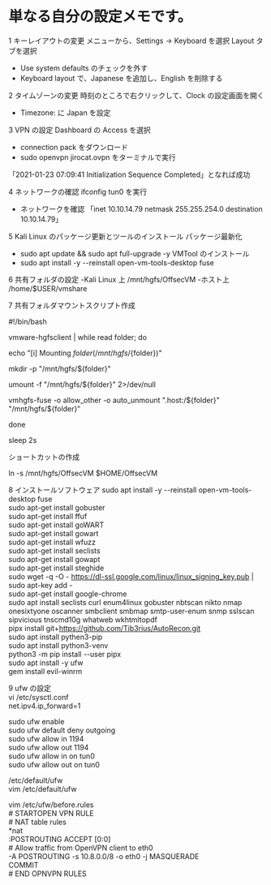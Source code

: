 # 単なる自分の設定メモです。

1 キーレイアウトの変更
メニューから、Settings -> Keyboard を選択
 Layout タブを選択
  - Use system defaults のチェックを外す
  - Keyboard layout で、Japanese を追加し、English を削除する

2 タイムゾーンの変更
 時刻のところで右クリックして、Clock の設定画面を開く
  - Timezone: に Japan を設定

3 VPN の設定
 Dashboard の Access を選択
  - connection pack をダウンロード
  - sudo openvpn jirocat.ovpn をターミナルで実行
  
  「2021-01-23 07:09:41 Initialization Sequence Completed」となれば成功

4 ネットワークの確認
 ifconfig tun0 を実行
  - ネットワークを確認
  「inet 10.10.14.79  netmask 255.255.254.0  destination 10.10.14.79」

5 Kali Linux のパッケージ更新とツールのインストール
 パッケージ最新化
 - sudo apt update && sudo apt full-upgrade -y
 VMTool のインストール
 - sudo apt install -y --reinstall open-vm-tools-desktop fuse

6 共有フォルダの設定
 -Kali Linux 上 /mnt/hgfs/OffsecVM
 -ホスト上 /home/$USER/vmshare

7 共有フォルダマウントスクリプト作成

#!/bin/bash

vmware-hgfsclient | while read folder; do

  echo "[i] Mounting ${folder}   (/mnt/hgfs/${folder})"
  
  mkdir -p "/mnt/hgfs/${folder}"
  
  umount -f "/mnt/hgfs/${folder}" 2>/dev/null
  
  vmhgfs-fuse -o allow_other -o auto_unmount ".host:/${folder}" "/mnt/hgfs/${folder}"

done

sleep 2s

ショートカットの作成

 ln -s /mnt/hgfs/OffsecVM $HOME/OffsecVM

8 インストールソフトウェア
 sudo apt install -y --reinstall open-vm-tools-desktop fuse<BR>
 sudo apt-get install gobuster<BR>
 sudo apt-get install ffuf<BR>
 sudo apt-get install goWART<BR>
 sudo apt-get install gowart<BR>
 sudo apt-get install wfuzz<BR>
 sudo apt-get install seclists<BR>
 sudo apt-get install gowapt<BR>
 sudo apt-get install steghide<BR>
 sudo wget -q -O - https://dl-ssl.google.com/linux/linux_signing_key.pub | sudo apt-key add -<BR>
 sudo apt-get install google-chrome<BR>
 sudo apt install seclists curl enum4linux gobuster nbtscan nikto nmap onesixtyone oscanner smbclient smbmap smtp-user-enum snmp sslscan sipvicious tnscmd10g whatweb wkhtmltopdf<BR>
 pipx install git+https://github.com/Tib3rius/AutoRecon.git<BR>
 sudo apt install pythen3-pip<BR>
 sudo apt install python3-venv<BR>
 python3 -m pip install --user pipx<BR>
 sudo apt install -y ufw<BR>
 gem install evil-winrm<BR>
 
9 ufw の設定<BR>
vi /etc/sysctl.conf<BR>
 net.ipv4.ip_forward=1<BR>

 sudo ufw enable<BR>
 sudo ufw default deny outgoing<BR>
 sudo ufw allow in 1194<BR>
 sudo ufw allow out 1194<BR>
 sudo ufw allow in on tun0<BR>
 sudo ufw allow out on tun0<BR>

 /etc/default/ufw<BR>
 vim /etc/default/ufw<BR>
 
 vim /etc/ufw/before.rules<BR>
 \# STARTOPEN VPN RULE<BR>
 \# NAT table rules<BR>
 *nat<BR>
 \:POSTROUTING ACCEPT [0:0]<BR>
 \# Allow traffic from OpenVPN client to eth0<BR>
 -A POSTROUTING -s 10.8.0.0/8 -o eth0 -j MASQUERADE<BR>
 COMMIT<BR>
 \# END OPNVPN RULES<BR>




